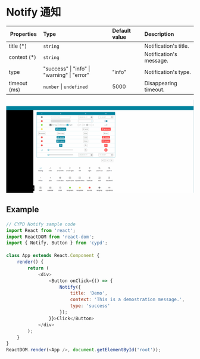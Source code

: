 # Notify 通知

Properties      | Type                                              | Default value     | Description
----------------|:--------------------------------------------------|:------------------|:----------------------
title (*)       | `string`                                          |                   | Notification's title.
context (*)     | `string`                                          |                   | Notification's message.
type            | "success" \| "info" \| "warning" \| "error"       | "info"            | Notification's type.
timeout (ms)    | `number` \| `undefined`                           | 5000              | Disappearing timeout.

![](../../image/13.gif)

## Example

```javascript
// CYPD Notify sample code
import React from 'react';
import ReactDOM from 'react-dom';
import { Notify, Button } from 'cypd';

class App extends React.Component {
    render() {
        return ( 
            <div>
                <Button onClick={() => {
                    Notify({ 
                        title: 'Demo', 
                        context: 'This is a demostration message.', 
                        type: 'success' 
                    });
                }}>Click</Button>
            </div> 
        );
    }
}
ReactDOM.render(<App />, document.getElementById('root'));
```